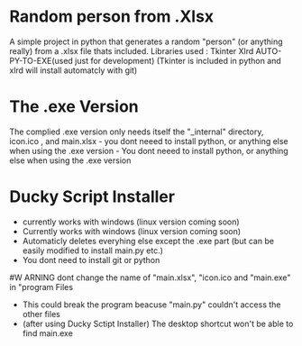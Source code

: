 # Random person from .Xlsx
A simple project in python that generates a random "person" (or anything really) from a .xlsx file thats included.
Libraries used : Tkinter
                 Xlrd
                 AUTO-PY-TO-EXE(used just for development)
(Tkinter is included in python and xlrd will install automatcly with git)                 

#  The .exe Version
The complied .exe version only needs itself the "_internal" directory, icon.ico , and main.xlsx
      - you dont neeed to install python, or anything else when using the .exe version
      - You dont neeed to install python, or anything else when using the .exe version
# Ducky Script Installer
 - currently works with windows (linux version coming soon)
 - Currently works with windows (linux version coming soon)
 - Automaticly deletes everyhing else except the .exe part (but can be easily modified to install main.py etc.)
 - You dont need to install git or python

#W ARNING dont change the name of "main.xlsx", "icon.ico and "main.exe" in "program Files
 - This could break the program beacuse "main.py" couldn't access the other files
 - (after using Ducky Sctipt Installer) The desktop shortcut won't be able to find main.exe
